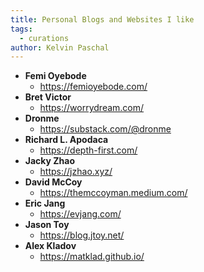 ```yaml
---
title: Personal Blogs and Websites I like
tags:
  - curations
author: Kelvin Paschal
---
```


- **Femi Oyebode**
	- https://femioyebode.com/
- **Bret Victor**
	- https://worrydream.com/
- **Dronme**
	- https://substack.com/@dronme
- **Richard L. Apodaca**
	- https://depth-first.com/
- **Jacky Zhao**
	- https://jzhao.xyz/
- **David McCoy**
	- https://themccoyman.medium.com/
- **Eric Jang**
	- https://evjang.com/
- **Jason Toy**
	- https://blog.jtoy.net/
- **Alex Kladov**
	- https://matklad.github.io/